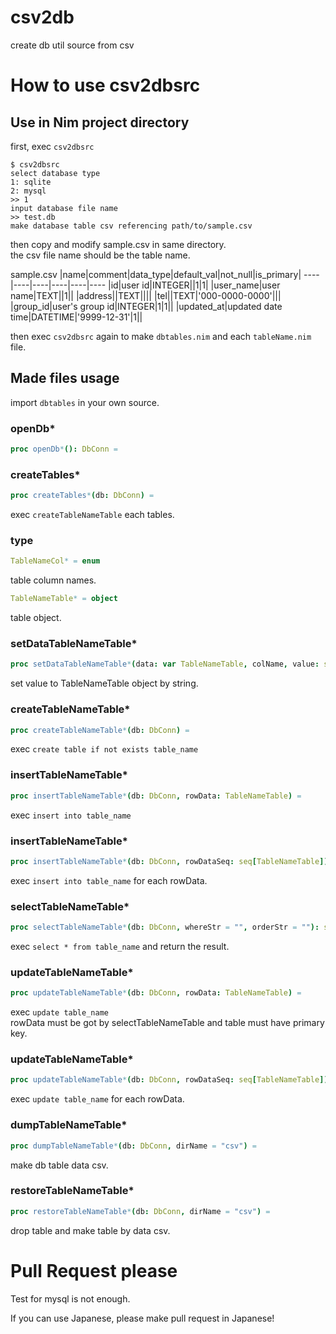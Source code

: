 # csv2db
create db util source from csv

# How to use csv2dbsrc

## Use in Nim project directory

first, exec `csv2dbsrc`

```
$ csv2dbsrc
select database type
1: sqlite
2: mysql
>> 1
input database file name
>> test.db
make database table csv referencing path/to/sample.csv
```

then copy and modify sample.csv in same directory.  
the csv file name should be the table name.

sample.csv
|name|comment|data\_type|default\_val|not\_null|is\_primary|
----|----|----|----|----|----
|id|user id|INTEGER||1|1|
|user\_name|user name|TEXT||1||
|address||TEXT||||
|tel||TEXT|'000-0000-0000'|||
|group\_id|user's group id|INTEGER|1|1||
|updated\_at|updated date time|DATETIME|'9999-12-31'|1||

then exec `csv2dbsrc` again to make `dbtables.nim` and each `tableName.nim` file.

## Made files usage

import `dbtables` in your own source.

### openDb\*

```nim
proc openDb*(): DbConn =
```

### createTables\*

```nim
proc createTables*(db: DbConn) =
```

exec `createTableNameTable` each tables.

### type

```nim
TableNameCol* = enum
```

table column names.

```nim
TableNameTable* = object
```

table object.

### setDataTableNameTable\*

```nim
proc setDataTableNameTable*(data: var TableNameTable, colName, value: string) =
```

set value to TableNameTable object by string.

### createTableNameTable\*

```nim
proc createTableNameTable*(db: DbConn) =
```

exec `create table if not exists table_name`

### insertTableNameTable\*

```nim
proc insertTableNameTable*(db: DbConn, rowData: TableNameTable) =
```

exec `insert into table_name`

### insertTableNameTable\*

```nim
proc insertTableNameTable*(db: DbConn, rowDataSeq: seq[TableNameTable]) =
```

exec `insert into table_name` for each rowData.

### selectTableNameTable\*

```nim
proc selectTableNameTable*(db: DbConn, whereStr = "", orderStr = ""): seq[TableNameTable] =
```

exec `select * from table_name` and return the result.

### updateTableNameTable\*

```nim
proc updateTableNameTable*(db: DbConn, rowData: TableNameTable) =
```

exec `update table_name`  
rowData must be got by selectTableNameTable and table must have primary key.

### updateTableNameTable\*

```nim
proc updateTableNameTable*(db: DbConn, rowDataSeq: seq[TableNameTable]) =
```

exec `update table_name` for each rowData.

### dumpTableNameTable\*

```nim
proc dumpTableNameTable*(db: DbConn, dirName = "csv") =
```

make db table data csv.

### restoreTableNameTable\*

```nim
proc restoreTableNameTable*(db: DbConn, dirName = "csv") =
```

drop table and make table by data csv.

# Pull Request please

Test for mysql is not enough.

If you can use Japanese, please make pull request in Japanese!
